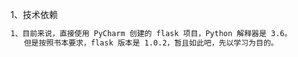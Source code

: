 1、技术依赖

```txt
1、目前来说，直接使用 PyCharm 创建的 flask 项目，Python 解释器是 3.6。
   但是按照书本要求，flask 版本是 1.0.2，暂且如此吧，先以学习为目的。
```